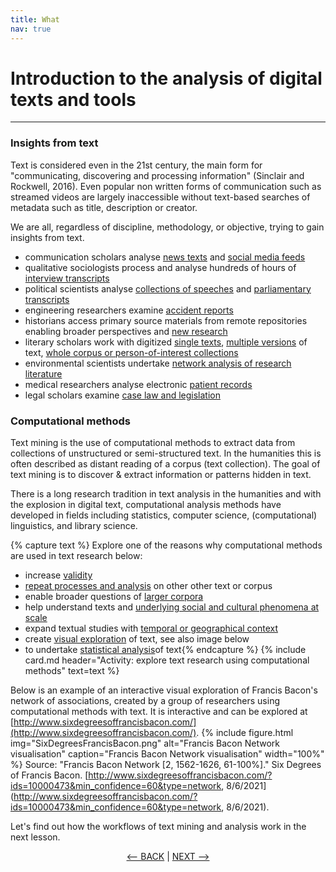 ```yaml
---
title: What
nav: true
---
```

# Introduction to the analysis of digital texts and tools

-----
### Insights from text 

Text is considered even in the 21st century, the main form for "communicating, discovering and processing information" (Sinclair and Rockwell, 2016).  Even popular non written forms of communication such as streamed videos are largely inaccessible without text-based searches of metadata such as title, description or creator.  

We are all, regardless of discipline, methodology, or objective, trying to gain insights from text.

- communication scholars analyse [news texts](https://doi-org.libraryproxy.griffith.edu.au/10.1080/17524032.2015.1056542) and [social media feeds](https://doi-org.libraryproxy.griffith.edu.au/10.1080/13669877.2019.1673798)
- qualitative sociologists process and analyse hundreds of hours of [interview transcripts](https://research-repository.griffith.edu.au/handle/10072/386927) 
- political scientists analyse [collections of speeches](https://research-repository.griffith.edu.au/handle/10072/401011) and [parliamentary transcripts](https://doi.org/10.1017/S0738248016000304)
- engineering researchers examine [accident reports](https://ieeexplore-ieee-org.libraryproxy.griffith.edu.au/document/7277059)
- historians access primary source materials from remote repositories enabling broader perspectives and [new research](https://research-repository.griffith.edu.au/handle/10072/380293)
- literary scholars work with digitized [single texts](https://academic-oup-com.libraryproxy.griffith.edu.au/dsh/article/32/suppl_1/i17/2755123), [multiple versions](http://librarycatalogue.griffith.edu.au/record=b2773844) of text, [whole corpus or person-of-interest collections](https://publications.hse.ru/en/chapters/158772968)
- environmental scientists undertake [network analysis of research literature](https://research-repository.griffith.edu.au/handle/10072/403109)
- medical researchers analyse electronic [patient records](https://link-springer-com.libraryproxy.griffith.edu.au/book/10.1007/978-3-319-78503-5)
- legal scholars examine [case law and legislation](https://www-annualreviews-org.libraryproxy.griffith.edu.au/doi/10.1146/annurev-lawsocsci-052720-121843#_i9)

### Computational methods

Text mining is the use of computational methods to extract data from collections of unstructured or semi-structured text. In the humanities this is often described as distant reading of a corpus (text collection).  The goal of text mining is to discover & extract information or patterns hidden in text.  

There is a long research tradition in text analysis in the humanities and with the explosion in digital text, computational analysis methods have developed in fields including statistics, computer science, (computational) linguistics, and library science.

{% capture text %}
Explore one of the reasons why computational methods are used in text research below:
- increase [validity](https://doi-org.libraryproxy.griffith.edu.au/10.1177%2F1466138117725340)
- [repeat processes and analysis](https://glam-workbench.net/hansard/) on other other text or corpus
- enable broader questions of [larger corpora](https://muso.arts.gla.ac.uk/index.html)
- help understand texts and [underlying social and cultural phenomena at scale](https://ebookcentral-proquest-com.libraryproxy.griffith.edu.au/lib/griffith/detail.action?docID=5772971)
- expand textual studies with [temporal or geographical context](https://glam-workbench.net/web-archives/#exploring-change-over-time)
- create [visual exploration](http://www.sixdegreesoffrancisbacon.com/) of text, see also image below
- to undertake [statistical analysis](https://journals-sagepub-com.libraryproxy.griffith.edu.au/doi/pdf/10.1177/1532673X02030002003)of text{% endcapture %} {% include card.md header="Activity: explore text research using computational methods" text=text %}

Below is an example of an interactive visual exploration of Francis Bacon's network of associations, created by a group of researchers using computational methods with text.  It is interactive and can be explored at [http://www.sixdegreesoffrancisbacon.com/](http://www.sixdegreesoffrancisbacon.com/).
{% include figure.html img="SixDegreesFrancisBacon.png" alt="Francis Bacon Network visualisation" caption="Francis Bacon Network visualisation" width="100%" %}
Source: "Francis Bacon Network [2, 1562-1626, 61-100%]." Six Degrees of Francis Bacon. [http://www.sixdegreesoffrancisbacon.com/?ids=10000473&min_confidence=60&type=network, 8/6/2021](http://www.sixdegreesoffrancisbacon.com/?ids=10000473&min_confidence=60&type=network, 8/6/2021).


Let's find out how the workflows of text mining and analysis work in the next lesson.

<p align="center">
  <a href="https://griffithunilibrary.github.io/intro-text-mining-analysis/"><-- BACK</a> |
  <a href="https://griffithunilibrary.github.io/intro-text-mining-analysis/content/2-how.html">NEXT --></a>
</p>
